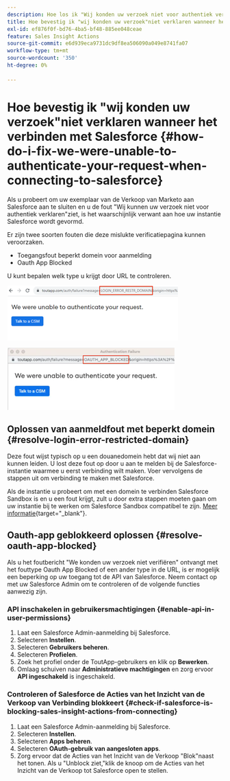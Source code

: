 ```yaml
---
description: Hoe los ik "Wij konden uw verzoek niet voor authentiek verklaren"wanneer het verbinden met Salesforce - Marketo Docs - productdocumentatie
title: Hoe bevestig ik "wij konden uw verzoek"niet verklaren wanneer het verbinden met Salesforce
exl-id: ef876f0f-bd76-4ba5-bf48-885ee048ceae
feature: Sales Insight Actions
source-git-commit: e6d939eca9731dc9df8ea506090a049e8741fa07
workflow-type: tm+mt
source-wordcount: '350'
ht-degree: 0%

---
```


# Hoe bevestig ik &quot;wij konden uw verzoek&quot;niet verklaren wanneer het verbinden met Salesforce {#how-do-i-fix-we-were-unable-to-authenticate-your-request-when-connecting-to-salesforce}

Als u probeert om uw exemplaar van de Verkoop van Marketo aan Salesforce aan te sluiten en u de fout &quot;Wij kunnen uw verzoek niet voor authentiek verklaren&quot;ziet, is het waarschijnlijk verwant aan hoe uw instantie Salesforce wordt gevormd.

Er zijn twee soorten fouten die deze mislukte verificatiepagina kunnen veroorzaken.

* Toegangsfout beperkt domein voor aanmelding
* Oauth App Blocked

U kunt bepalen welk type u krijgt door URL te controleren.

![](assets/how-do-i-fix-we-were-unable-to-authenticate-1.png)

![](assets/how-do-i-fix-we-were-unable-to-authenticate-2.png)

## Oplossen van aanmeldfout met beperkt domein {#resolve-login-error-restricted-domain}

Deze fout wijst typisch op u een douanedomein hebt dat wij niet aan kunnen leiden. U lost deze fout op door u aan te melden bij de Salesforce-instantie waarmee u eerst verbinding wilt maken. Voer vervolgens de stappen uit om verbinding te maken met Salesforce.

Als de instantie u probeert om met een domein te verbinden Salesforce Sandbox is en u een fout krijgt, zult u door extra stappen moeten gaan om uw instantie bij te werken om Salesforce Sandbox compatibel te zijn. [Meer informatie](/help/marketo/product-docs/marketo-sales-insight/actions/crm/salesforce-integration/set-up-a-sales-insight-actions-sandbox.md){target="_blank"}.

## Oauth-app geblokkeerd oplossen {#resolve-oauth-app-blocked}

Als u het foutbericht &quot;We konden uw verzoek niet verifiëren&quot; ontvangt met het fouttype Oauth App Blocked of een ander type in de URL, is er mogelijk een beperking op uw toegang tot de API van Salesforce. Neem contact op met uw Salesforce Admin om te controleren of de volgende functies aanwezig zijn.

### API inschakelen in gebruikersmachtigingen {#enable-api-in-user-permissions}

1. Laat een Salesforce Admin-aanmelding bij Salesforce.
1. Selecteren **Instellen**.
1. Selecteren **Gebruikers beheren**.
1. Selecteren **Profielen**.
1. Zoek het profiel onder de ToutApp-gebruikers en klik op **Bewerken**.
1. Omlaag schuiven naar **Administratieve machtigingen** en zorg ervoor **API ingeschakeld** is ingeschakeld.

### Controleren of Salesforce de Acties van het Inzicht van de Verkoop van Verbinding blokkeert {#check-if-salesforce-is-blocking-sales-insight-actions-from-connecting}

1. Laat een Salesforce Admin-aanmelding bij Salesforce.
1. Selecteren **Instellen**.
1. Selecteren **Apps beheren**.
1. Selecteren **OAuth-gebruik van aangesloten apps**.
1. Zorg ervoor dat de Acties van het Inzicht van de Verkoop &quot;Blok&quot;naast het tonen. Als u &quot;Unblock ziet,&quot;klik de knoop om de Acties van het Inzicht van de Verkoop tot Salesforce open te stellen.
